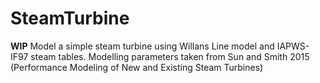 # SteamTurbine
**WIP** Model a simple steam turbine using Willans Line model and IAPWS-IF97 steam tables.
Modelling parameters taken from Sun and Smith 2015 (Performance Modeling of New and Existing Steam Turbines)
